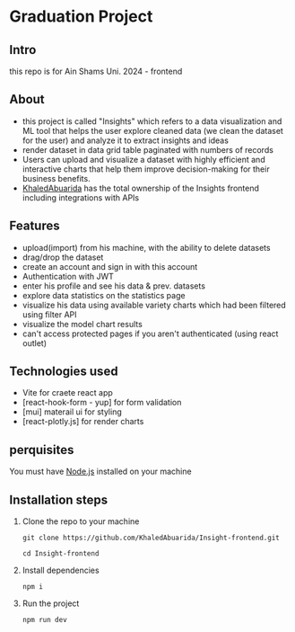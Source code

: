 # Graduation Project 
## Intro
this repo is for Ain Shams Uni. 2024 - frontend

## About 
- this project is called "Insights" which refers to a data visualization and ML tool that helps the user explore cleaned data (we clean the dataset for the user) and analyze it to extract insights and ideas
- render dataset in data grid table paginated with numbers of records
- Users can upload and visualize a dataset with highly efficient and interactive charts that help them improve decision-making for their business benefits.
- [KhaledAbuarida](https://github.com/KhaledAbuarida) has the total ownership of the Insights frontend including integrations with APIs

## Features
- upload(import) from his machine, with the ability to delete datasets
- drag/drop the dataset
- create an account and sign in with this account
- Authentication with JWT
- enter his profile and see his data & prev. datasets
- explore data statistics on the statistics page
- visualize his data using available variety charts which had been filtered using filter API
- visualize the model chart results
- can't access protected pages if you aren't authenticated (using react outlet)

## Technologies used
- Vite for craete react app
- [react-hook-form - yup] for form validation
- [mui] materail ui for styling
- [react-plotly.js] for render charts

## perquisites
You must have [Node.js](https://nodejs.org/en/) installed on your machine

## Installation steps
1. Clone the repo to your machine
   ```
   git clone https://github.com/KhaledAbuarida/Insight-frontend.git
   ```
   ```
   cd Insight-frontend
   ```
2. Install dependencies
   ```
   npm i
   ```
3. Run the project
   ```
   npm run dev
   ```
















   
